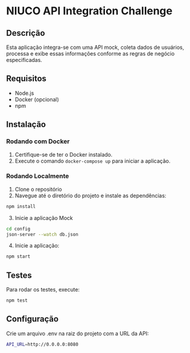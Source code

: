 # NIUCO API Integration Challenge

## Descrição

Esta aplicação integra-se com uma API mock, coleta dados de usuários, processa e exibe essas informações conforme as regras de negócio especificadas.

## Requisitos

- Node.js
- Docker (opcional)
- npm

## Instalação

### Rodando com Docker

1. Certifique-se de ter o Docker instalado.
2. Execute o comando `docker-compose up` para iniciar a aplicação.

### Rodando Localmente

1. Clone o repositório
2. Navegue até o diretório do projeto e instale as dependências:

```bash
npm install
```

3. Inicie a aplicação Mock

```bash
cd config
json-server --watch db.json
```

4. Inicie a aplicação: 
```bash
npm start
```

## Testes

Para rodar os testes, execute: 
```bash
npm test
```
## Configuração
Crie um arquivo .env na raiz do projeto com a URL da API:
```bash
API_URL=http://0.0.0.0:8080
```
